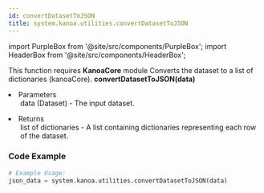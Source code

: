 ```yaml
---
id: convertDatasetToJSON
title: system.kanoa.utilities.convertDatasetToJSON
---
```


import PurpleBox from '@site/src/components/PurpleBox';
import HeaderBox from '@site/src/components/HeaderBox';

<PurpleBox>This function requires <b>KanoaCore</b> module</PurpleBox>
<HeaderBox header="Description">Converts the dataset to a list of dictionaries (kanoaCore).</HeaderBox>
<HeaderBox header="Syntax">
    <b>convertDatasetToJSON(data)</b>
    <li>Parameters <br />
        <ul>data (Dataset) - The input dataset.</ul>
    </li>
    <li>Returns <br />
        <ul>list of dictionaries - A list containing dictionaries representing each row of the dataset.</ul>
    </li>
</HeaderBox>

### Code Example

```python
# Example Usage:
json_data = system.kanoa.utilities.convertDatasetToJSON(data)